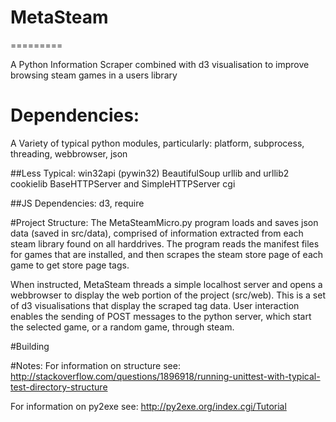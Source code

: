 # MetaSteam
=========

A Python Information Scraper combined with d3 visualisation to improve browsing steam games in a users library

# Dependencies:
A Variety of typical python modules, particularly:
platform, subprocess, threading, webbrowser, json

##Less Typical:
win32api (pywin32)
BeautifulSoup
urllib and urllib2
cookielib
BaseHTTPServer and SimpleHTTPServer
cgi


##JS Dependencies:
d3,
require



#Project Structure:
The MetaSteamMicro.py program loads and saves json data (saved in src/data), comprised of
information extracted from each steam library found on all harddrives.
The program reads the manifest files for games that are installed, and
then scrapes the steam store page of each game to get store page tags.

When instructed, MetaSteam threads a simple localhost server and opens
a webbrowser to display the web portion of the project (src/web). This
is a set of d3 visualisations that display the scraped tag data. User
interaction enables the sending of POST messages to the python server,
which start the selected game, or a random game, through steam. 


#Building


#Notes:
For information on structure see:
http://stackoverflow.com/questions/1896918/running-unittest-with-typical-test-directory-structure

For information on py2exe see:
http://py2exe.org/index.cgi/Tutorial

